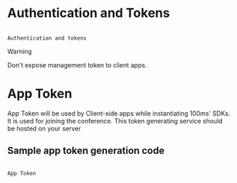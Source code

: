 # Authentication and Tokens

<Code>
Authentication and tokens
</Code>

Warning

Don't expose management token to client apps.

# App Token

App Token will be used by Client-side apps while instantiating 100ms' SDKs. It is used for joining the conference. This token generating service should be hosted on your server

## Sample app token generation code

<Code>
App Token
</Code>

